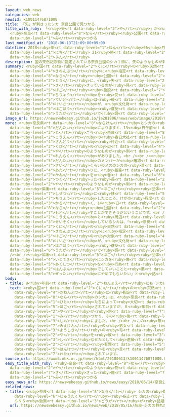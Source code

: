 ```yaml
---
layout: web_news
categories: web
newsid: k10011476871000
title: 「矢」が刺さったシカ 奈良公園で見つかる
title_with_ruby: 「<ruby>矢<rt data-ruby-level="2">や</rt></ruby>」が<ruby>刺<rt data-ruby-level="7">さ</rt></ruby>さったシカ
  <ruby>奈良<rt data-ruby-level="8">なら</rt></ruby><ruby>公園<rt data-ruby-level="2">こうえん</rt></ruby>で<ruby>見<rt
  data-ruby-level="1">み</rt></ruby>つかる
last_modified_at: '2018-06-13T21:09:00+09:00'
datetime: 2018<ruby>年<rt data-ruby-level="1">ねん</rt></ruby>06<ruby>月<rt data-ruby-level="1">がつ</rt></ruby>13<ruby>日<rt
  data-ruby-level="1">にち</rt></ruby> 21<ruby>時<rt data-ruby-level="2">じ</rt></ruby>09<ruby>分<rt
  data-ruby-level="2">ふん</rt></ruby>
description: 国の天然記念物に指定されている奈良公園のシカ１頭に、矢のようなものが刺さっているのが見つかりました。シカは、保護施設で治療を受け、けがの程度は軽いということですが、警察が、文化財保護法違反の疑いで調べています。
summary: <ruby>国<rt data-ruby-level="2">くに</rt></ruby>の<ruby>天然<rt data-ruby-level="4">てんねん</rt></ruby><ruby>記念物<rt
  data-ruby-level="4">きねんぶつ</rt></ruby>に<ruby>指定<rt data-ruby-level="3">してい</rt></ruby>されている<ruby>奈良<rt
  data-ruby-level="8">なら</rt></ruby><ruby>公園<rt data-ruby-level="2">こうえん</rt></ruby>のシカ１<ruby>頭<rt
  data-ruby-level="2">とう</rt></ruby>に、<ruby>矢<rt data-ruby-level="2">や</rt></ruby>のようなものが<ruby>刺<rt
  data-ruby-level="7">さ</rt></ruby>さっているのが<ruby>見<rt data-ruby-level="1">み</rt></ruby>つかりました。シカは、<ruby>保護<rt
  data-ruby-level="5">ほご</rt></ruby><ruby>施設<rt data-ruby-level="7">しせつ</rt></ruby>で<ruby>治療<rt
  data-ruby-level="7">ちりょう</rt></ruby>を<ruby>受<rt data-ruby-level="3">う</rt></ruby>け、けがの<ruby>程度<rt
  data-ruby-level="5">ていど</rt></ruby>は<ruby>軽<rt data-ruby-level="3">かる</rt></ruby>いということですが、<ruby>警察<rt
  data-ruby-level="6">けいさつ</rt></ruby>が、<ruby>文化財<rt data-ruby-level="5">ぶんかざい</rt></ruby><ruby>保護法<rt
  data-ruby-level="5">ほごほう</rt></ruby><ruby>違反<rt data-ruby-level="7">いはん</rt></ruby>の<ruby>疑<rt
  data-ruby-level="6">うたが</rt></ruby>いで<ruby>調<rt data-ruby-level="3">しら</rt></ruby>べています。
image_url: https://newswebeasy.github.io/ja201806/news/web/image/2018/06/13/K10011476871_1806132057_1806132109_01_02.jpg
more: <ruby>奈良県<rt data-ruby-level="8">ならけん</rt></ruby>とシカの<ruby>保護<rt data-ruby-level="5">ほご</rt></ruby><ruby>団体<rt
  data-ruby-level="5">だんたい</rt></ruby>によりますと、13<ruby>日午前<rt data-ruby-level="2">にちごぜん</rt></ruby>11<ruby>時<rt
  data-ruby-level="2">じ</rt></ruby>ごろ<ruby>奈良<rt data-ruby-level="8">なら</rt></ruby><ruby>公園<rt
  data-ruby-level="2">こうえん</rt></ruby>の<ruby>春日大社<rt data-ruby-level="8">かすがたいしゃ</rt></ruby>の<ruby>参道<rt
  data-ruby-level="4">さんどう</rt></ruby><ruby>付近<rt data-ruby-level="4">ふきん</rt></ruby>で、<ruby>首<rt
  data-ruby-level="2">くび</rt></ruby>の<ruby>辺<rt data-ruby-level="4">あた</rt></ruby>りに<ruby>矢<rt
  data-ruby-level="2">や</rt></ruby>のようなものが<ruby>刺<rt data-ruby-level="7">さ</rt></ruby>さっているシカがいると<ruby>連絡<rt
  data-ruby-level="7">れんらく</rt></ruby>がありました。<br /><br /><ruby>保護<rt data-ruby-level="5">ほご</rt></ruby><ruby>団体<rt
  data-ruby-level="5">だんたい</rt></ruby>のメンバーが<ruby>確認<rt data-ruby-level="7">かくにん</rt></ruby>したところ、４<ruby>歳<rt
  data-ruby-level="7">さい</rt></ruby>くらいのメスのシカの<ruby>首<rt data-ruby-level="2">くび</rt></ruby>の<ruby>辺<rt
  data-ruby-level="4">あた</rt></ruby>りに、<ruby>鉛筆<rt data-ruby-level="7">えんぴつ</rt></ruby>に<ruby>紙<rt
  data-ruby-level="2">かみ</rt></ruby>を<ruby>巻<rt data-ruby-level="6">ま</rt></ruby>いて<ruby>作<rt
  data-ruby-level="2">つく</rt></ruby>った<ruby>長<rt data-ruby-level="2">なが</rt></ruby>さおよそ15センチの<ruby>矢<rt
  data-ruby-level="2">や</rt></ruby>のようなものが<ruby>刺<rt data-ruby-level="7">さ</rt></ruby>さっていたということです。<br
  /><br /><ruby>保護<rt data-ruby-level="5">ほご</rt></ruby><ruby>団体<rt data-ruby-level="5">だんたい</rt></ruby>がシカを<ruby>施設<rt
  data-ruby-level="7">しせつ</rt></ruby>に<ruby>移<rt data-ruby-level="5">うつ</rt></ruby>して<ruby>治療<rt
  data-ruby-level="7">ちりょう</rt></ruby>したところ、けがの<ruby>程度<rt data-ruby-level="5">ていど</rt></ruby>は<ruby>軽<rt
  data-ruby-level="3">かる</rt></ruby>く、14<ruby>日<rt data-ruby-level="1">にち</rt></ruby>にも<ruby>奈良<rt
  data-ruby-level="8">なら</rt></ruby><ruby>公園<rt data-ruby-level="2">こうえん</rt></ruby>に<ruby>戻<rt
  data-ruby-level="7">もど</rt></ruby>すことができそうだということです。<br /><br /><ruby>奈良<rt data-ruby-level="8">なら</rt></ruby><ruby>公園<rt
  data-ruby-level="2">こうえん</rt></ruby>と<ruby>周辺<rt data-ruby-level="4">しゅうへん</rt></ruby>に<ruby>生息<rt
  data-ruby-level="3">せいそく</rt></ruby>しているシカは、「<ruby>奈良<rt data-ruby-level="8">なら</rt></ruby>のシカ」として<ruby>国<rt
  data-ruby-level="2">くに</rt></ruby>の<ruby>天然<rt data-ruby-level="4">てんねん</rt></ruby><ruby>記念物<rt
  data-ruby-level="4">きねんぶつ</rt></ruby>に<ruby>指定<rt data-ruby-level="3">してい</rt></ruby>され、<ruby>保護<rt
  data-ruby-level="5">ほご</rt></ruby>の<ruby>対象<rt data-ruby-level="4">たいしょう</rt></ruby>となっていて、<ruby>警察<rt
  data-ruby-level="6">けいさつ</rt></ruby>が、<ruby>文化財<rt data-ruby-level="5">ぶんかざい</rt></ruby><ruby>保護法<rt
  data-ruby-level="5">ほごほう</rt></ruby><ruby>違反<rt data-ruby-level="7">いはん</rt></ruby>の<ruby>疑<rt
  data-ruby-level="6">うたが</rt></ruby>いで<ruby>調<rt data-ruby-level="3">しら</rt></ruby>べています。<br
  /><br /><ruby>保護<rt data-ruby-level="5">ほご</rt></ruby><ruby>団体<rt data-ruby-level="5">だんたい</rt></ruby>は、「<ruby>意図的<rt
  data-ruby-level="4">いとてき</rt></ruby>にシカを<ruby>傷<rt data-ruby-level="6">きず</rt></ruby>つけようとした<ruby>悪質<rt
  data-ruby-level="5">あくしつ</rt></ruby>な<ruby>行為<rt data-ruby-level="7">こうい</rt></ruby>だ。いたずら<ruby>半分<rt
  data-ruby-level="2">はんぶん</rt></ruby>でしていいことと<ruby>悪<rt data-ruby-level="3">わる</rt></ruby>いことがあり、<ruby>絶対<rt
  data-ruby-level="5">ぜったい</rt></ruby>にやめてもらいたい」と<ruby>話<rt data-ruby-level="2">はな</rt></ruby>しています。
body:
- title: 8<ruby>年前<rt data-ruby-level="2">ねんまえ</rt></ruby>にも シカに<ruby>矢<rt data-ruby-level="2">や</rt></ruby>
  text: <ruby>国<rt data-ruby-level="2">くに</rt></ruby>の<ruby>天然<rt data-ruby-level="4">てんねん</rt></ruby><ruby>記念物<rt
    data-ruby-level="4">きねんぶつ</rt></ruby>に<ruby>指定<rt data-ruby-level="3">してい</rt></ruby>されている「<ruby>奈良<rt
    data-ruby-level="8">なら</rt></ruby>のシカ」は、<ruby>奈良<rt data-ruby-level="8">なら</rt></ruby>の<ruby>人<rt
    data-ruby-level="1">ひと</rt></ruby>たちによって<ruby>大切<rt data-ruby-level="2">たいせつ</rt></ruby>に<ruby>保護<rt
    data-ruby-level="5">ほご</rt></ruby>されていますが、８<ruby>年前<rt data-ruby-level="2">ねんまえ</rt></ruby>にもおなかに<ruby>矢<rt
    data-ruby-level="2">や</rt></ruby>が<ruby>刺<rt data-ruby-level="7">さ</rt></ruby>さったシカが<ruby>見<rt
    data-ruby-level="1">み</rt></ruby>つかり、その<ruby>後<rt data-ruby-level="2">ご</rt></ruby><ruby>死<rt
    data-ruby-level="3">し</rt></ruby>にました。<br /><br />この<ruby>際<rt data-ruby-level="5">さい</rt></ruby>には<ruby>三重県<rt
    data-ruby-level="7">みえけん</rt></ruby>の<ruby>男女<rt data-ruby-level="1">だんじょ</rt></ruby>が、シカに<ruby>洋式<rt
    data-ruby-level="3">ようしき</rt></ruby>の<ruby>弓<rt data-ruby-level="2">ゆみ</rt></ruby>のボーガンで<ruby>矢<rt
    data-ruby-level="2">や</rt></ruby>を<ruby>放<rt data-ruby-level="3">はな</rt></ruby>って<ruby>死<rt
    data-ruby-level="3">し</rt></ruby>なせたとして<ruby>逮捕<rt data-ruby-level="7">たいほ</rt></ruby>され、その<ruby>後<rt
    data-ruby-level="2">ご</rt></ruby><ruby>有罪<rt data-ruby-level="5">ゆうざい</rt></ruby><ruby>判決<rt
    data-ruby-level="5">はんけつ</rt></ruby>を<ruby>言<rt data-ruby-level="7">い</rt></ruby>い<ruby>渡<rt
    data-ruby-level="7">わた</rt></ruby>されています。
source_url: https://www3.nhk.or.jp/news/html/20180613/k10011476871000.html
easy_title_with_ruby: <ruby>奈良<rt data-ruby-level="8">なら</rt></ruby><ruby>公園<rt data-ruby-level="2">こうえん</rt></ruby>で<ruby>矢<rt
  data-ruby-level="2">や</rt></ruby>のような<ruby>物<rt data-ruby-level="3">もの</rt></ruby>が<ruby>刺<rt
  data-ruby-level="7">さ</rt></ruby>さった<ruby>鹿<rt data-ruby-level="7">しか</rt></ruby>が<ruby>見<rt
  data-ruby-level="1">み</rt></ruby>つかる
easy_news_url: https://newswebeasy.github.io/news/easy/2018/06/14/奈良公園で矢のような物が刺さった鹿が見つかる
related_news:
- title: <ruby>奈良<rt data-ruby-level="8">なら</rt></ruby> シカの<ruby>群<rt data-ruby-level="5">む</rt></ruby>れが<ruby>住宅地<rt
    data-ruby-level="6">じゅうたくち</rt></ruby><ruby>疾走<rt data-ruby-level="7">しっそう</rt></ruby>
    ＳＮＳ<ruby>動画<rt data-ruby-level="3">どうが</rt></ruby>が<ruby>話題<rt data-ruby-level="3">わだい</rt></ruby>に
  url: https://newswebeasy.github.io/news/web/2018/05/16/奈良-シカの群れが住宅地疾走-SNS動画が話題に
...
```

